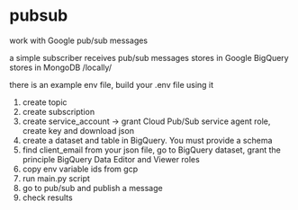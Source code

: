 # pubsub
work with Google pub/sub messages

a simple subscriber receives pub/sub messages 
    stores in Google BigQuery
    stores in MongoDB /locally/

there is an example env file, build your .env file using it
1. create topic
2. create subscription
3. create service_account -> grant Cloud Pub/Sub service agent role, create key and download json
4. create a dataset and table in BigQuery. You must provide a schema
5. find client_email from your json file, go to BigQuery dataset, grant the principle BigQuery Data Editor and Viewer roles
6. copy env variable ids from gcp
7. run main.py script
8. go to pub/sub and publish a message
9. check results

